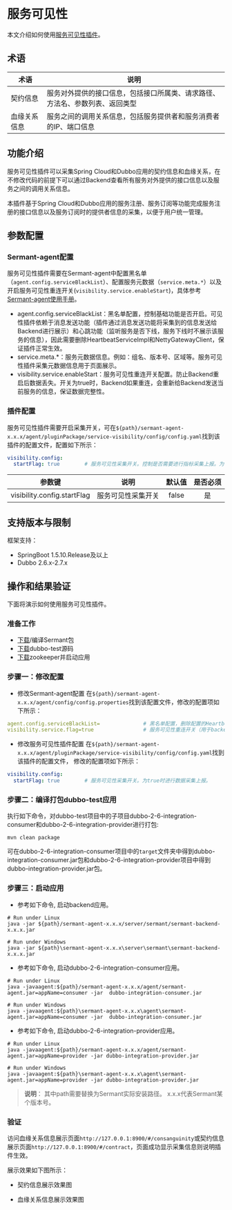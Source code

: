 # 服务可见性

本文介绍如何使用[服务可见性插件](https://github.com/huaweicloud/Sermant/tree/develop/sermant-plugins/sermant-service-visibility)。

## 术语

| 术语     | 说明                                     |
|--------|----------------------------------------|
| 契约信息   | 服务对外提供的接口信息，包括接口所属类、请求路径、方法名、参数列表、返回类型 |
| 血缘关系信息 | 服务之间的调用关系信息，包括服务提供者和服务消费者的IP、端口信息     |


## 功能介绍

服务可见性插件可以采集Spring Cloud和Dubbo应用的契约信息和血缘关系，在不修改代码的前提下可以通过Backend查看所有服务对外提供的接口信息以及服务之间的调用关系信息。

本插件基于Spring Cloud和Dubbo应用的服务注册、服务订阅等功能完成服务注册的接口信息以及服务订阅时的提供者信息的采集，以便于用户统一管理。

## 参数配置

### Sermant-agent配置
服务可见性插件需要在Sermant-agent中配置黑名单（`agent.config.serviceBlackList`）、配置服务元数据（`service.meta.*`）以及开启服务可见性重连开关(`visibility.service.enableStart`)，具体参考[Sermant-agent使用手册](../user-guide/sermant-agent.md#sermant-agent使用参数配置)。

- agent.config.serviceBlackList：黑名单配置，控制基础功能是否开启。可见性插件依赖于消息发送功能（插件通过消息发送功能将采集到的信息发送给Backend进行展示）和心跳功能（监听服务是否下线，服务下线时不展示该服务的信息），因此需要删除HeartbeatServiceImpl和NettyGatewayClient，保证插件正常生效。
- service.meta.*：服务元数据信息。例如：组名、版本号、区域等。服务可见性插件采集元数据信息用于页面展示。
- visibility.service.enableStart：服务可见性重连开关配置。防止Backend重启后数据丢失。开关为true时，Backend如果重连，会重新给Backend发送当前服务的信息，保证数据完整性。

### 插件配置
服务可见性插件需要开启采集开关，可在`${path}/sermant-agent-x.x.x/agent/pluginPackage/service-visibility/config/config.yaml`找到该插件的配置文件，配置如下所示：

```yaml
visibility.config:
  startFlag: true        # 服务可见性采集开关。控制是否需要进行指标采集上报。为true时插件进行数据采集上报，为false时则不进行数据采集上报。
```

|             参数键             |    说明     |  默认值  | 是否必须 |
|:---------------------------:|:---------:|:-----:|:----:|
| visibility.config.startFlag | 服务可见性采集开关 | false |  是   |

## 支持版本与限制

框架支持：
- SpringBoot 1.5.10.Release及以上
- Dubbo 2.6.x-2.7.x

## 操作和结果验证

下面将演示如何使用服务可见性插件。

### 准备工作

- [下载](https://github.com/huaweicloud/Sermant/releases)/编译Sermant包
- [下载](https://github.com/huaweicloud/Sermant/tree/develop/sermant-integration-tests/dubbo-test)dubbo-test源码
- [下载](https://zookeeper.apache.org/releases.html)zookeeper并启动应用

### 步骤一：修改配置

- 修改Sermant-agent配置
在`${path}/sermant-agent-x.x.x/agent/config/config.properties`找到该配置文件，修改的配置项如下所示：

```yaml
agent.config.serviceBlackList=              # 黑名单配置，删除配置的HeartbeatServiceImpl和NettyGatewayClient。
visibility.service.flag=true                # 服务可见性重连开关（用于backend重连时将全部信息发送给backend，防止backend重启后数据丢失）。
```

- 修改服务可见性插件配置
在`${path}/sermant-agent-x.x.x/agent/pluginPackage/service-visibility/config/config.yaml`找到该插件的配置文件， 修改的配置项如下所示：
```yaml
visibility.config:
  startFlag: true        # 服务可见性采集开关。为true时进行数据采集上报。
```

### 步骤二：编译打包dubbo-test应用

执行如下命令，对dubbo-test项目中的子项目dubbo-2-6-integration-consumer和dubbo-2-6-integration-provider进行打包:

```shell
mvn clean package
```

可在dubbo-2-6-integration-consumer项目中的`target`文件夹中得到dubbo-integration-consumer.jar包和dubbo-2-6-integration-provider项目中得到dubbo-integration-provider.jar包。

### 步骤三：启动应用

- 参考如下命令, 启动backend应用。

```shell
# Run under Linux
java -jar ${path}/sermant-agent-x.x.x/server/sermant/sermant-backend-x.x.x.jar
```

```shell
# Run under Windows
java -jar ${path}\sermant-agent-x.x.x\server\sermant\sermant-backend-x.x.x.jar
```

- 参考如下命令, 启动dubbo-2-6-integration-consumer应用。

```shell
# Run under Linux
java -javaagent:${path}/sermant-agent-x.x.x/agent/sermant-agent.jar=appName=consumer -jar  dubbo-integration-consumer.jar
```

```shell
# Run under Windows
java -javaagent:${path}\sermant-agent-x.x.x\agent\sermant-agent.jar=appName=consumer -jar  dubbo-integration-consumer.jar
```

- 参考如下命令, 启动dubbo-2-6-integration-provider应用。

```shell
# Run under Linux
java -javaagent:${path}/sermant-agent-x.x.x/agent/sermant-agent.jar=appName=provider -jar dubbo-integration-provider.jar
```

```shell
# Run under Windows
java -javaagent:${path}\sermant-agent-x.x.x\agent\sermant-agent.jar=appName=provider -jar dubbo-integration-provider.jar
```
> **说明**：
> 其中path需要替换为Sermant实际安装路径。
> x.x.x代表Sermant某个版本号。


### 验证

访问血缘关系信息展示页面`http://127.0.0.1:8900/#/consanguinity`或契约信息展示页面`http://127.0.0.1:8900/#/contract`，页面成功显示采集信息则说明插件生效。

展示效果如下图所示：

- 契约信息展示效果图
<MyImage src="/docs-img/visibility-contarct.png"/>

- 血缘关系信息展示效果图
<MyImage src="/docs-img/visibility-consanguinity.png"/>